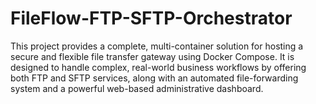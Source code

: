 # FileFlow-FTP-SFTP-Orchestrator
This project provides a complete, multi-container solution for hosting a secure and flexible file transfer gateway using Docker Compose. It is designed to handle complex, real-world business workflows by offering both FTP and SFTP services, along with an automated file-forwarding system and a powerful web-based administrative dashboard.  
